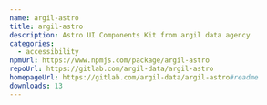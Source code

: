 ```yaml
---
name: argil-astro
title: argil-astro
description: Astro UI Components Kit from argil data agency
categories:
  - accessibility
npmUrl: https://www.npmjs.com/package/argil-astro
repoUrl: https://gitlab.com/argil-data/argil-astro
homepageUrl: https://gitlab.com/argil-data/argil-astro#readme
downloads: 13
---
```

